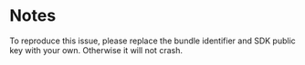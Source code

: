 # Notes
To reproduce this issue, please replace the bundle identifier and SDK public key with your own. Otherwise it will not crash.
